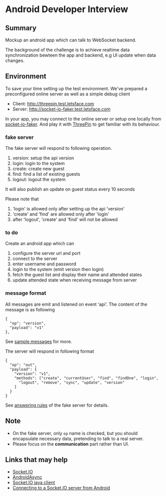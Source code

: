 # Android Developer Interview

## Summary

Mockup an android app which can talk to WebSocket backend.

The background of the challenge is to achieve realtime data synchronization bewteen the app and backend, e.g UI update when data changes.

## Environment

To save your time setting up the test environment. We've prepared a preconfigured online server as well as a simple debug client

* Client: http://threepin.test.letsface.com
* Server: http://socket-io-faker.test.letsface.com

In your app, you may connect to the online server or setup one locally from [socket-io-faker](https://github.com/letsface/socket-io-faker). And play it with [ThreePin](https://github.com/letsface/ThreePin) to get familiar with its behaviour.

### fake server

The fake server will respond to following operation.

1. version: setup the api version
2. login: login to the system
3. create: create new guest
4. find: find a list of existing guests
5. logout: logout the system

It will also publish an update on guest status every 10 seconds

Please note that

1. 'login' is allowed only after setting up the api 'version'
2. 'create' and 'find' are allowed only after 'login'
3. after 'logout', 'create' and 'find' will not be allowed

### to do

Create an android app which can

1. configure the server url and port
2. connect to the server
3. enter username and password
4. login to the system (emit version then login)
5. fetch the guest list and display their name and attended states
6. update attended state when receiving message from server

### message format

All messages are emit and listened on event 'api'. The content of the message is as following

```
{
  "op": "version",
  "payload": "v1"
},
```

See [sample messages](https://github.com/letsface/ThreePin/blob/master/threepin.json) for more.

The server will respond in following format

```
{
  "op": "out",
  "payload": {
    "version": "v1",
    "methods": ["create", "currentUser", "find", "findOne", "login",
      "logout", "remove", "sync", "update", "version"
    ]
  }
}
```

See [answering rules](https://github.com/letsface/socket-io-faker/blob/master/test/fixtures/rules.json) of the fake server for details.

## Note

* On the fake server, only `op` name is checked, but you should encapsulate necessary data, pretending to talk to a real server.
* Please focus on the **communication** part rather than UI.

## Links that may help

* [Socket.IO](http://socket.io/)
* [AndroidAsync](http://koush.com/AndroidAsync)
* [Socket.IO java client](https://github.com/Gottox/socket.io-java-client)
* [Connecting to a Socket.IO server from Android](http://nkzawa.tumblr.com/post/46850605422/connecting-to-a-socket-io-server-from-android)
